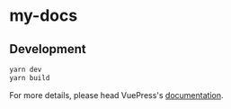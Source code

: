 # my-docs

> 

## Development

```bash
yarn dev
yarn build
```

For more details, please head VuePress's [documentation](https://v1.vuepress.vuejs.org/).



